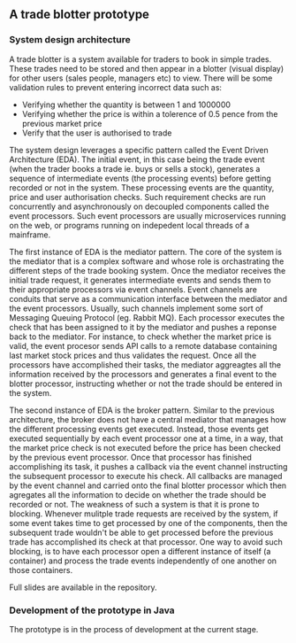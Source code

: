 ## A trade blotter prototype


### System design architecture

A trade blotter is a system available for traders to book in simple trades. These trades need to be stored and then appear in a blotter (visual display) for other users (sales people, managers etc) to view. There will be some validation rules to prevent entering incorrect data such as:

* Verifying whether the quantity is between 1 and 1000000
* Verifying whether the price is within a tolerence of 0.5 pence from the previous market price
* Verify that the user is authorised to trade

The system design leverages a specific pattern called the Event Driven Architecture (EDA). The initial event, in this case being the trade event (when the trader books a trade ie. buys or sells a stock), generates a sequence of intermediate events (the processing events) before getting recorded or not in the system. These processing events are the quantity, price and user authorisation checks. Such requirement checks are run concurrently and asynchronously on decoupled components called the event processors. Such event processors are usually microservices running on the web, or programs running on indepedent local threads of a mainframe.

The first instance of EDA is the mediator pattern. The core of the system is the mediator that is a complex software and whose role is orchastrating the different steps of the trade booking system. Once the mediator receives the initial trade request, it generates intermediate events and sends them to their appropriate processors via event channels. Event channels are conduits that serve as a communication interface  between the mediator and the event processors. Usually, such channels implement some sort of Messaging Queuing Protocol (eg. Rabbit MQ). Each processor executes the check that has been assigned to it by the mediator and pushes a reponse back to the mediator. For instance, to check whether the market price is valid, the event procesor sends API calls to a remote database containing last market stock prices and thus validates the request. Once all the processors have accomplished their tasks, the mediator aggreagtes all the information received by the processors and generates a final event to the blotter processor, instructing whether or not the trade should be entered in the system.

[](mediator_pattern.jpg)

The second instance of EDA is the broker pattern. Similar to the previous architecture, the broker does not have a central mediator that manages how the different processing events get executed. Instead, those events get executed sequentially by each event processor one at a time, in a way, that the market price check is not executed before the price has been checked by the previous event processor. Once that processor has finished accomplishing its task, it pushes a callback via the event channel instructing the subsequent processor to execute his check. All callbacks are managed by the event channel and carried onto the final blotter processor which then agregates all the information to decide on whether the trade should be recorded or not. The weakness of such a system is that it is prone to blocking. Whenever mulitple trade requests are received by the system, if some event takes time to get processed by one of the components, then the subsequent trade wouldn't be able to get processed before the previous trade has accomplished its check at that processor. One way to avoid such blocking, is to have each processor open a different instance of itself (a container) and process the trade events independently of one another on those containers.

[](broker_pattern.jpg)

Full slides are available in the repository.

### Development of the prototype in Java

The prototype is in the process of development at the current stage.



